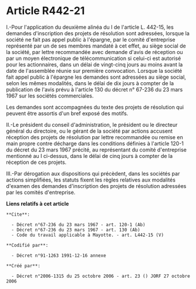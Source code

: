 # Article R442-21

I.-Pour l'application du deuxième alinéa du I de l'article L. 442-15, les demandes d'inscription des projets de résolution
sont adressées, lorsque la société ne fait pas appel public à l'épargne, par le comité d'entreprise représenté par un de ses
membres mandaté à cet effet, au siège social de la société, par lettre recommandée avec demande d'avis de réception ou par un
moyen électronique de télécommunication si celui-ci est autorisé pour les actionnaires, dans un délai de vingt-cinq jours au
moins avant la date de l'assemblée réunie sur première convocation. Lorsque la société fait appel public à l'épargne les
demandes sont adressées au siège social, selon les mêmes modalités, dans le délai de dix jours à compter de la publication de
l'avis prévu à l'article 130 du décret n° 67-236 du 23 mars 1967 sur les sociétés commerciales. 

Les demandes sont accompagnées du texte des projets de résolution qui peuvent être assortis d'un bref exposé des motifs. 

II.-Le président du conseil d'administration, le président ou le directeur général du directoire, ou le gérant de la société
par actions accusent réception des projets de résolution par lettre recommandée ou remise en main propre contre décharge dans
les conditions définies à l'article 120-1 du décret du 23 mars 1967 précité, au représentant du comité d'entreprise mentionné
au I ci-dessus, dans le délai de cinq jours à compter de la réception de ces projets. 

III.-Par dérogation aux dispositions qui précèdent, dans les sociétés par actions simplifiées, les statuts fixent les règles
relatives aux modalités d'examen des demandes d'inscription des projets de résolution adressées par les comités d'entreprise.

**Liens relatifs à cet article**

	**Cite**:

	  - Décret n°67-236 du 23 mars 1967 - art. 120-1 (Ab)
	  - Décret n°67-236 du 23 mars 1967 - art. 130 (Ab)
	  - Code du travail applicable à Mayotte. - art. L442-15 (V)

	**Codifié par**:

	  - Décret n°91-1263 1991-12-16 annexe

	**Créé par**:

	  - Décret n°2006-1315 du 25 octobre 2006 - art. 23 () JORF 27 octobre 2006
